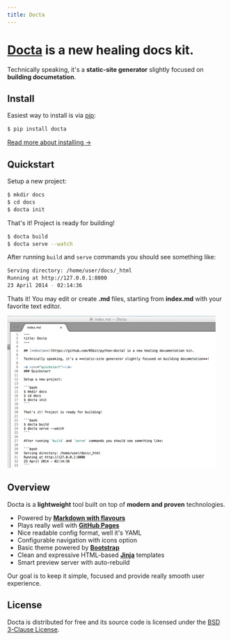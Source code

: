 ```yaml
---
title: Docta
---
```


[**Docta**](http://docta.05bit.com) is a new healing docs kit.
==============================================================

Technically speaking, it's a **static-site generator** slightly focused on **building documetation**.

<a name="install"></a>
Install
-------

Easiest way to install is via <a href="http://www.pip-installer.org/en/latest/quickstart.html" target="_blank">pip</a>:

```bash
$ pip install docta
```

[Read more about installing &rarr;](install/)

<a name="quickstart"></a>
Quickstart
----------

Setup a new project:

```bash
$ mkdir docs
$ cd docs
$ docta init
```

That's it! Project is ready for building!

```bash
$ docta build
$ docta serve --watch
```

After running `build` and `serve` commands you should see something like:

```bash
Serving directory: /home/user/docs/_html
Running at http://127.0.0.1:8000
23 April 2014 - 02:14:36
```

Thats it! You may edit or create **.md** files, starting from **index.md** with your favorite text editor.

![Docta .md file example](assets/img/screenshot1.jpg)

<a name="overview"></a>
Overview
--------

Docta is a **lightweight** tool built on top of **modern and proven** technologies.

* Powered by <a href="https://help.github.com/articles/github-flavored-markdown" target="_blank">**Markdown with flavours**</a>
* Plays really well with <a href="https://pages.github.com/" target="_blank">**GitHub Pages**</a>
* Nice readable config format, well it's YAML
* Configurable navigation with icons option
* Basic theme powered by <a href="http://getbootstrap.com/" target="_blank">**Bootstrap**</a>
* Clean and expressive HTML-based <a href="http://jinja.pocoo.org/docs/templates/" target="_blank">**Jinja**</a> templates
* Smart preview server with auto-rebuild

Our goal is to keep it simple, focused and provide really smooth user experience.

License
-------

Docta is distributed for free and its source code is licensed under the [BSD 3-Clause License](https://github.com/05bit/python-docta/blob/master/LICENSE).
